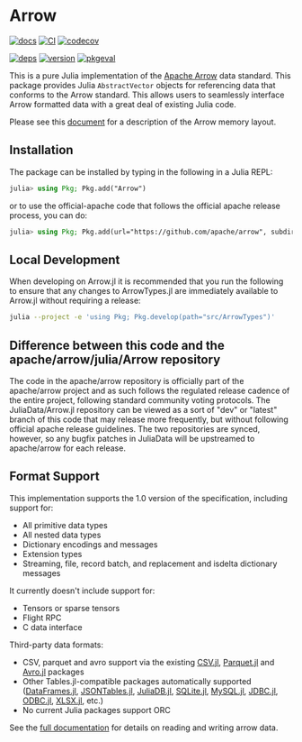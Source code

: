 # Arrow

[![docs](https://img.shields.io/badge/docs-latest-blue&logo=julia)](https://arrow.juliadata.org/dev/)
[![CI](https://github.com/JuliaData/Arrow.jl/workflows/CI/badge.svg)](https://github.com/JuliaData/Arrow.jl/actions?query=workflow%3ACI)
[![codecov](https://codecov.io/gh/JuliaData/Arrow.jl/branch/master/graph/badge.svg)](https://codecov.io/gh/JuliaData/Arrow.jl)

[![deps](https://juliahub.com/docs/Arrow/deps.svg)](https://juliahub.com/ui/Packages/Arrow/QnF3w?t=2)
[![version](https://juliahub.com/docs/Arrow/version.svg)](https://juliahub.com/ui/Packages/Arrow/QnF3w)
[![pkgeval](https://juliahub.com/docs/Arrow/pkgeval.svg)](https://juliahub.com/ui/Packages/Arrow/QnF3w)

This is a pure Julia implementation of the [Apache Arrow](https://arrow.apache.org) data standard.  This package provides Julia `AbstractVector` objects for
referencing data that conforms to the Arrow standard.  This allows users to seamlessly interface Arrow formatted data with a great deal of existing Julia code.

Please see this [document](https://arrow.apache.org/docs/format/Columnar.html#physical-memory-layout) for a description of the Arrow memory layout.

## Installation

The package can be installed by typing in the following in a Julia REPL:

```julia
julia> using Pkg; Pkg.add("Arrow")
```

or to use the official-apache code that follows the official apache release process, you can do:

```julia
julia> using Pkg; Pkg.add(url="https://github.com/apache/arrow", subdir="julia/Arrow.jl")
```

## Local Development

When developing on Arrow.jl it is recommended that you run the following to ensure that any
changes to ArrowTypes.jl are immediately available to Arrow.jl without requiring a release:

```sh
julia --project -e 'using Pkg; Pkg.develop(path="src/ArrowTypes")'
```

## Difference between this code and the apache/arrow/julia/Arrow repository

The code in the apache/arrow repository is officially part of the apache/arrow project and as such follows the regulated release cadence of the entire project, following standard community
voting protocols. The JuliaData/Arrow.jl repository can be viewed as a sort of "dev" or "latest" branch of this code that may release more frequently, but without following
official apache release guidelines. The two repositories are synced, however, so any bugfix patches in JuliaData will be upstreamed to apache/arrow for each release.


## Format Support

This implementation supports the 1.0 version of the specification, including support for:
  * All primitive data types
  * All nested data types
  * Dictionary encodings and messages
  * Extension types
  * Streaming, file, record batch, and replacement and isdelta dictionary messages

It currently doesn't include support for:
  * Tensors or sparse tensors
  * Flight RPC
  * C data interface

Third-party data formats:
  * CSV, parquet and avro support via the existing [CSV.jl](https://github.com/JuliaData/CSV.jl), [Parquet.jl](https://github.com/JuliaIO/Parquet.jl) and [Avro.jl](https://github.com/JuliaData/Avro.jl) packages
  * Other Tables.jl-compatible packages automatically supported ([DataFrames.jl](https://github.com/JuliaData/DataFrames.jl), [JSONTables.jl](https://github.com/JuliaData/JSONTables.jl), [JuliaDB.jl](https://github.com/JuliaData/JuliaDB.jl), [SQLite.jl](https://github.com/JuliaDatabases/SQLite.jl), [MySQL.jl](https://github.com/JuliaDatabases/MySQL.jl), [JDBC.jl](https://github.com/JuliaDatabases/JDBC.jl), [ODBC.jl](https://github.com/JuliaDatabases/ODBC.jl), [XLSX.jl](https://github.com/felipenoris/XLSX.jl), etc.)
  * No current Julia packages support ORC

See the [full documentation](https://arrow.juliadata.org/dev/) for details on reading and writing arrow data.
